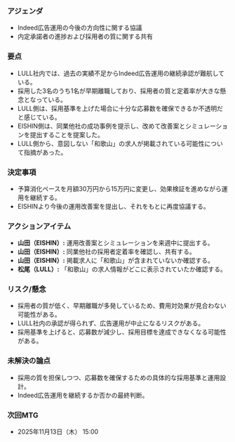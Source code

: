 ### アジェンダ
- Indeed広告運用の今後の方向性に関する協議
- 内定承諾者の進捗および採用者の質に関する共有

### 要点
- LULL社内では、過去の実績不足からIndeed広告運用の継続承認が難航している。
- 採用した3名のうち1名が早期離職しており、採用者の質と定着率が大きな懸念となっている。
- LULL側は、採用基準を上げた場合に十分な応募数を確保できるか不透明だと感じている。
- EISHIN側は、同業他社の成功事例を提示し、改めて改善案とシミュレーションを提出することを提案した。
- LULL側から、意図しない「和歌山」の求人が掲載されている可能性について指摘があった。

### 決定事項
- 予算消化ペースを月額30万円から15万円に変更し、効果検証を進めながら運用を継続する。
- EISHINより今後の運用改善案を提出し、それをもとに再度協議する。

### アクションアイテム
- **山田（EISHIN）:** 運用改善案とシミュレーションを来週中に提出する。
- **山田（EISHIN）:** 同業他社の採用者定着率を確認し、共有する。
- **山田（EISHIN）:** 掲載求人に「和歌山」が含まれていないか確認する。
- **松尾（LULL）:** 「和歌山」の求人情報がどこに表示されていたか確認する。

### リスク/懸念
- 採用者の質が低く、早期離職が多発しているため、費用対効果が見合わない可能性がある。
- LULL社内の承認が得られず、広告運用が中止になるリスクがある。
- 採用基準を上げると、応募数が減少し、採用目標を達成できなくなる可能性がある。

### 未解決の論点
- 採用の質を担保しつつ、応募数を確保するための具体的な採用基準と運用設計。
- Indeed広告運用を継続するか否かの最終判断。

### 次回MTG
- 2025年11月13日（木） 15:00